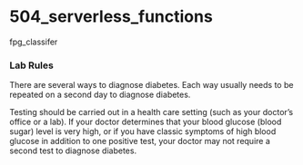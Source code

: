 # 504_serverless_functions
fpg_classifer
### Lab Rules 

There are several ways to diagnose diabetes. Each way usually needs to be repeated on a second day to diagnose diabetes.

Testing should be carried out in a health care setting (such as your doctor’s office or a lab). If your doctor determines that your blood glucose (blood sugar) level is very high, or if you have classic symptoms of high blood glucose in addition to one positive test, your doctor may not require a second test to diagnose diabetes.

